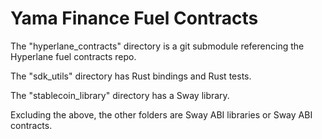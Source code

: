 # Yama Finance Fuel Contracts

The "hyperlane_contracts" directory is a git submodule referencing the Hyperlane fuel contracts repo.

The "sdk_utils" directory has Rust bindings and Rust tests.

The "stablecoin_library" directory has a Sway library.

Excluding the above, the other folders are Sway ABI libraries or Sway ABI contracts.

